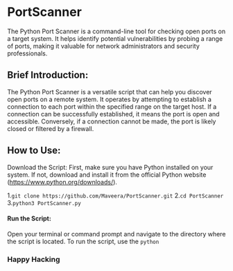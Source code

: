 # PortScanner
The Python Port Scanner is a command-line tool for checking open ports on a target system. It helps identify potential vulnerabilities by probing a range of ports, making it valuable for network administrators and security professionals.

## Brief Introduction:
The Python Port Scanner is a versatile script that can help you discover open ports on a remote system. It operates by attempting to establish a connection to each port within the specified range on the target host. If a connection can be successfully established, it means the port is open and accessible. Conversely, if a connection cannot be made, the port is likely closed or filtered by a firewall.

## How to Use:
Download the Script: First, make sure you have Python installed on your system. If not, download and install it from the official Python website (https://www.python.org/downloads/). 

1.`git clone https://github.com/Maveera/PortScanner.git`
2.`cd PortScanner`
3.`python3 PortScanner.py`
#### Run the Script: 
Open your terminal or command prompt and navigate to the directory where the script is located. To run the script, use the `python`

### Happy Hacking
